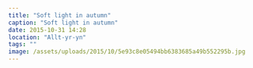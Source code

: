 ```yaml
---
title: "Soft light in autumn"
caption: "Soft light in autumn"
date: 2015-10-31 14:28
location: "Allt-yr-yn"
tags: ""
image: /assets/uploads/2015/10/5e93c8e05494bb6383685a49b552295b.jpg
---
```

